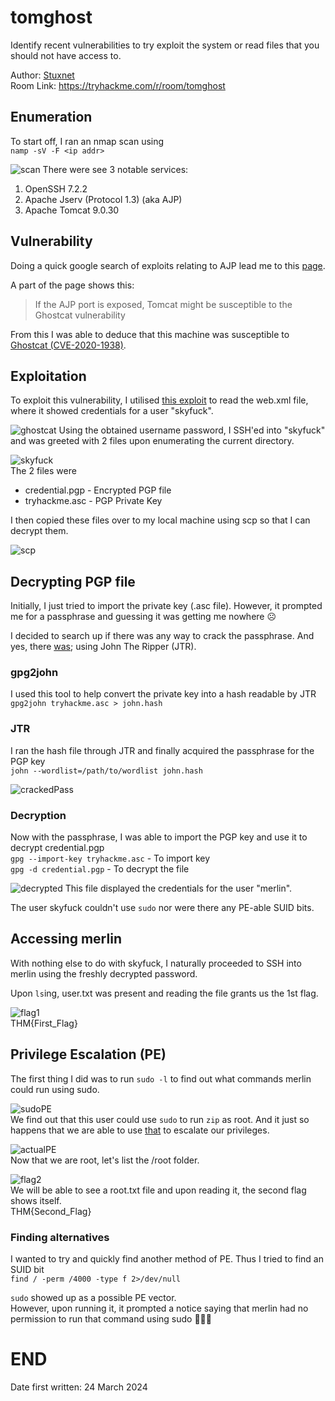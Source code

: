 # tomghost
Identify recent vulnerabilities to try exploit the system or read files that you should not have access to.

Author: [Stuxnet](https://tryhackme.com/p/stuxnet) \
Room Link: https://tryhackme.com/r/room/tomghost

## Enumeration
To start off, I ran an nmap scan using \
`namp -sV -F <ip addr>` 

![scan](https://github.com/Shibss1/TryHackMe/assets/88189483/22980762-eb8c-40ee-86b5-89d117760af1) 
There were see 3 notable services: 
1) OpenSSH 7.2.2
2) Apache Jserv (Protocol 1.3) (aka AJP)
3) Apache Tomcat 9.0.30

## Vulnerability
Doing a quick google search of exploits relating to AJP lead me to this [page](https://book.hacktricks.xyz/network-services-pentesting/8009-pentesting-apache-jserv-protocol-ajp).

A part of the page shows this:
> If the AJP port is exposed, Tomcat might be susceptible to the Ghostcat vulnerability

From this I was able to deduce that this machine was susceptible to [Ghostcat (CVE-2020-1938)](https://www.chaitin.cn/en/ghostcat).

## Exploitation
To exploit this vulnerability, I utilised [this exploit](https://github.com/xindongzhuaizhuai/CVE-2020-1938) to read the web.xml file, where it showed credentials for a user "skyfuck".

![ghostcat](https://github.com/Shibss1/TryHackMe/assets/88189483/8c5cf90e-27dd-4a33-920b-3b4f106c85fa)
Using the obtained username password, I SSH'ed into "skyfuck" and was greeted with 2 files upon enumerating the current directory.

![skyfuck](https://github.com/Shibss1/TryHackMe/assets/88189483/7fbf7ed3-6061-4464-b262-351d356e8b3f) \
The 2 files were
- credential.pgp - Encrypted PGP file
- tryhackme.asc - PGP Private Key

I then copied these files over to my local machine using scp so that I can decrypt them.

![scp](https://github.com/Shibss1/TryHackMe/assets/88189483/626f7d52-07f7-40df-8512-718beba001cd)

## Decrypting PGP file
Initially, I just tried to import the private key (.asc file). However, it prompted me for a passphrase and guessing it was getting me nowhere ☹️ 

I decided to search up if there was any way to crack the passphrase. And yes, there [was](https://blog.atucom.net/2015/08/cracking-gpg-key-passwords-using-john.html); using John The Ripper (JTR).

### gpg2john
I used this tool to help convert the private key into a hash readable by JTR \
`gpg2john tryhackme.asc > john.hash`

### JTR
I ran the hash file through JTR and finally acquired the passphrase for the PGP key \
`john --wordlist=/path/to/wordlist john.hash` 

![crackedPass](https://github.com/Shibss1/TryHackMe/assets/88189483/439e894f-c025-40e3-97d4-f88cc5bd656c)

### Decryption
Now with the passphrase, I was able to import the PGP key and use it to decrypt credential.pgp \
`gpg --import-key tryhackme.asc` - To import key \
`gpg -d credential.pgp` - To decrypt the file

![decrypted](https://github.com/Shibss1/TryHackMe/assets/88189483/c7d1e1b5-36ba-4cb9-b854-60e3d47ac7da)
This file displayed the credentials for the user "merlin".

The user skyfuck couldn't use `sudo` nor were there any PE-able SUID bits.

## Accessing merlin
With nothing else to do with skyfuck, I naturally proceeded to SSH into merlin using the freshly decrypted password.

Upon `ls`ing, user.txt was present and reading the file grants us the 1st flag.

![flag1](https://github.com/Shibss1/TryHackMe/assets/88189483/71879997-7655-4a20-bcbb-2e14b9181c44) \
THM{First_Flag}

## Privilege Escalation (PE)
The first thing I did was to run `sudo -l` to find out what commands merlin could run using sudo.

![sudoPE](https://github.com/Shibss1/TryHackMe/assets/88189483/104962d4-82ae-49e0-8bb4-b73cbb7a17fe) \
We find out that this user could use `sudo` to run `zip` as root. And it just so happens that we are able to use [that](https://gtfobins.github.io/gtfobins/zip/) to escalate our privileges.

![actualPE](https://github.com/Shibss1/TryHackMe/assets/88189483/b9315b44-7408-42ce-b4db-5e89ba0a4587) \
Now that we are root, let's list the /root folder. 

![flag2](https://github.com/Shibss1/TryHackMe/assets/88189483/0fa9410c-a3d2-4c26-b8f2-d07338317c92) \
We will be able to see a root.txt file and upon reading it, the second flag shows itself. \
THM{Second_Flag}

### Finding alternatives
I wanted to try and quickly find another method of PE. Thus I tried to find an SUID bit \
`find / -perm /4000 -type f 2>/dev/null` 

`sudo` showed up as a possible PE vector. \
However, upon running it, it prompted a notice saying that merlin had no permission to run that command using sudo 🤷🏻‍♂️

# END
Date first written: 24 March 2024
